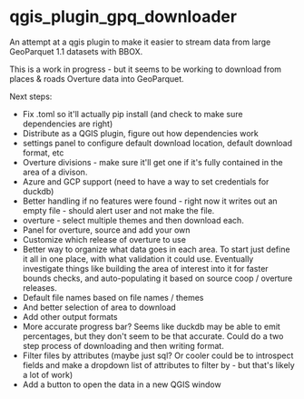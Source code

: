 # qgis_plugin_gpq_downloader

An attempt at a qgis plugin to make it easier to stream data from large GeoParquet 1.1 datasets with BBOX.

This is a work in progress - but it seems to be working to download from places & roads Overture data into GeoParquet.

Next steps:

 * Fix .toml so it'll actually pip install (and check to make sure dependencies are right)
* Distribute as a QGIS plugin, figure out how dependencies work
 * settings panel to configure default download location, default download format, etc
 * Overture divisions - make sure it'll get one if it's fully contained in the area of a divison.
 * Azure and GCP support (need to have a way to set credentials for duckdb)
 * Better handling if no features were found - right now it writes out an empty file - should alert user and not make the file.
 * overture - select multiple themes and then download each.
 * Panel for overture, source and add your own
 * Customize which release of overture to use
 * Better way to organize what data goes in each area. To start just define it all in one place, with what validation it could use. Eventually investigate things like building the area of interest into it for faster bounds checks, and auto-populating it based on source coop / overture releases.
 * Default file names based on file names / themes
 * And better selection of area to download
 * Add other output formats
 * More accurate progress bar? Seems like duckdb may be able to emit percentages, but they don't seem to be that accurate. Could do a two step process of downloading and then writing format.
 * Filter files by attributes (maybe just sql? Or cooler could be to introspect fields and make a dropdown list of attributes to filter by - but that's likely a lot of work)
 * Add a button to open the data in a new QGIS window

